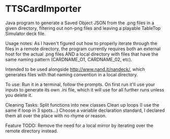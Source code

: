 # TTSCardImporter
Java program to generate a Saved Object JSON from the .png files in a given directory, filtering out non-png files and leaving a playable TableTop Simulator deck file.

Usage notes:
As I haven't figured out how to properly iterate through the files in a remote directory, the program currently requires both an external host for the actual .png files AND a local directory with files that have the same naming pattern (CARDNAME_O1, CARDNAME_02, etc).

Intended to be used alongside http://www.nand.it/nandeck/, which generates files with that naming convention in a local directory.

To use:
Run it in a terminal, follow the prompts. On first run it'll use your inputs to generate its own .ini file, which it will use for all further runs unless you delete it.


Cleaning Tasks:
Split functions into new classes
Clean up loops (I use the same if loop in 3 spots...)
Choose a variable declaration standard, I declared them all over the place with no rhyme or reason.

Feature TODO:
Remove the need for a local mirror by iterating over the remote directory instead.
